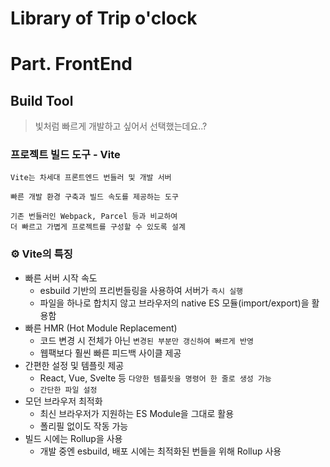 # Library of Trip o'clock

# Part. FrontEnd

## Build Tool

> 빛처럼 빠르게 개발하고 싶어서 선택했는데요..?

### 프로젝트 빌드 도구 - Vite

```
Vite는 차세대 프론트엔드 번들러 및 개발 서버

빠른 개발 환경 구축과 빌드 속도를 제공하는 도구

기존 번들러인 Webpack, Parcel 등과 비교하여
더 빠르고 가볍게 프로젝트를 구성할 수 있도록 설계
```

### ⚙️ Vite의 특징

- 빠른 서버 시작 속도
  - esbuild 기반의 프리번들링을 사용하여 서버가 `즉시 실행`
  - 파일을 하나로 합치지 않고 브라우저의 native ES 모듈(import/export)을 활용함
- 빠른 HMR (Hot Module Replacement)
  - 코드 변경 시 전체가 아닌 `변경된 부분만 갱신하여 빠르게 반영`
  - 웹팩보다 훨씬 빠른 피드백 사이클 제공
- 간편한 설정 및 템플릿 제공
  - React, Vue, Svelte 등 `다양한 템플릿을 명령어 한 줄로 생성 가능`
  - `간단한 파일 설정`
- 모던 브라우저 최적화
  - 최신 브라우저가 지원하는 ES Module을 그대로 활용
  - 폴리필 없이도 작동 가능
- 빌드 시에는 Rollup을 사용
  - 개발 중엔 esbuild, 배포 시에는 최적화된 번들을 위해 Rollup 사용

